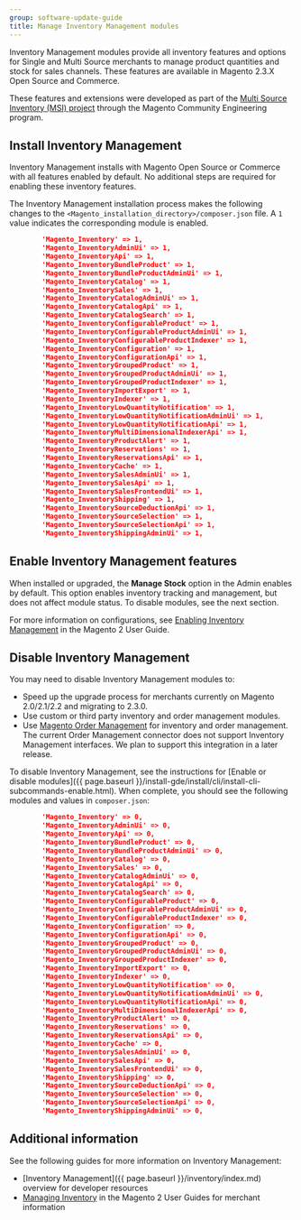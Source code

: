 ```yaml
---
group: software-update-guide
title: Manage Inventory Management modules
---
```


Inventory Management modules provide all inventory features and options for Single and Multi Source merchants to manage product quantities and stock for sales channels. These features are available in Magento 2.3.X Open Source and Commerce.

These features and extensions were developed as part of the [Multi Source Inventory (MSI) project](https://github.com/magento-engcom/msi) through the Magento Community Engineering program.

## Install Inventory Management

Inventory Management installs with Magento Open Source or Commerce with all features enabled by default. No additional steps are required for enabling these inventory features.

The Inventory Management installation process makes the following changes to the `<Magento_installation_directory>/composer.json` file. A `1` value indicates the corresponding module is enabled.

``` json
        'Magento_Inventory' => 1,
        'Magento_InventoryAdminUi' => 1,
        'Magento_InventoryApi' => 1,
        'Magento_InventoryBundleProduct' => 1,
        'Magento_InventoryBundleProductAdminUi' => 1,
        'Magento_InventoryCatalog' => 1,
        'Magento_InventorySales' => 1,
        'Magento_InventoryCatalogAdminUi' => 1,
        'Magento_InventoryCatalogApi' => 1,
        'Magento_InventoryCatalogSearch' => 1,
        'Magento_InventoryConfigurableProduct' => 1,
        'Magento_InventoryConfigurableProductAdminUi' => 1,
        'Magento_InventoryConfigurableProductIndexer' => 1,
        'Magento_InventoryConfiguration' => 1,
        'Magento_InventoryConfigurationApi' => 1,
        'Magento_InventoryGroupedProduct' => 1,
        'Magento_InventoryGroupedProductAdminUi' => 1,
        'Magento_InventoryGroupedProductIndexer' => 1,
        'Magento_InventoryImportExport' => 1,
        'Magento_InventoryIndexer' => 1,
        'Magento_InventoryLowQuantityNotification' => 1,
        'Magento_InventoryLowQuantityNotificationAdminUi' => 1,
        'Magento_InventoryLowQuantityNotificationApi' => 1,
        'Magento_InventoryMultiDimensionalIndexerApi' => 1,
        'Magento_InventoryProductAlert' => 1,
        'Magento_InventoryReservations' => 1,
        'Magento_InventoryReservationsApi' => 1,
        'Magento_InventoryCache' => 1,
        'Magento_InventorySalesAdminUi' => 1,
        'Magento_InventorySalesApi' => 1,
        'Magento_InventorySalesFrontendUi' => 1,
        'Magento_InventoryShipping' => 1,
        'Magento_InventorySourceDeductionApi' => 1,
        'Magento_InventorySourceSelection' => 1,
        'Magento_InventorySourceSelectionApi' => 1,
        'Magento_InventoryShippingAdminUi' => 1,
```

## Enable Inventory Management features

When installed or upgraded, the **Manage Stock** option in the Admin enables by default. This option enables inventory tracking and management, but does not affect module status. To disable modules, see the next section.

For more information on configurations, see [Enabling Inventory Management](https://docs.magento.com/m2/ce/user_guide/catalog/inventory.html) in the Magento 2 User Guide.

## Disable Inventory Management

You may need to disable Inventory Management modules to:

* Speed up the upgrade process for merchants currently on Magento 2.0/2.1/2.2 and migrating to 2.3.0.
* Use custom or third party inventory and order management modules.
* Use [Magento Order Management](https://omsdocs.magento.com) for inventory and order management. The current Order Management connector does not support Inventory Management interfaces. We plan to support this integration in a later release.

To disable Inventory Management, see the instructions for [Enable or disable modules]({{ page.baseurl }}/install-gde/install/cli/install-cli-subcommands-enable.html). When complete, you should see the following modules and values in `composer.json`:

``` json
        'Magento_Inventory' => 0,
        'Magento_InventoryAdminUi' => 0,
        'Magento_InventoryApi' => 0,
        'Magento_InventoryBundleProduct' => 0,
        'Magento_InventoryBundleProductAdminUi' => 0,
        'Magento_InventoryCatalog' => 0,
        'Magento_InventorySales' => 0,
        'Magento_InventoryCatalogAdminUi' => 0,
        'Magento_InventoryCatalogApi' => 0,
        'Magento_InventoryCatalogSearch' => 0,
        'Magento_InventoryConfigurableProduct' => 0,
        'Magento_InventoryConfigurableProductAdminUi' => 0,
        'Magento_InventoryConfigurableProductIndexer' => 0,
        'Magento_InventoryConfiguration' => 0,
        'Magento_InventoryConfigurationApi' => 0,
        'Magento_InventoryGroupedProduct' => 0,
        'Magento_InventoryGroupedProductAdminUi' => 0,
        'Magento_InventoryGroupedProductIndexer' => 0,
        'Magento_InventoryImportExport' => 0,
        'Magento_InventoryIndexer' => 0,
        'Magento_InventoryLowQuantityNotification' => 0,
        'Magento_InventoryLowQuantityNotificationAdminUi' => 0,
        'Magento_InventoryLowQuantityNotificationApi' => 0,
        'Magento_InventoryMultiDimensionalIndexerApi' => 0,
        'Magento_InventoryProductAlert' => 0,
        'Magento_InventoryReservations' => 0,
        'Magento_InventoryReservationsApi' => 0,
        'Magento_InventoryCache' => 0,
        'Magento_InventorySalesAdminUi' => 0,
        'Magento_InventorySalesApi' => 0,
        'Magento_InventorySalesFrontendUi' => 0,
        'Magento_InventoryShipping' => 0,
        'Magento_InventorySourceDeductionApi' => 0,
        'Magento_InventorySourceSelection' => 0,
        'Magento_InventorySourceSelectionApi' => 0,
        'Magento_InventoryShippingAdminUi' => 0,
```

## Additional information

See the following guides for more information on Inventory Management:

* [Inventory Management]({{ page.baseurl }}/inventory/index.md) overview for developer resources
* [Managing Inventory](https://docs.magento.com/m2/ce/user_guide/catalog/inventory-management.html) in the Magento 2 User Guides for merchant information
